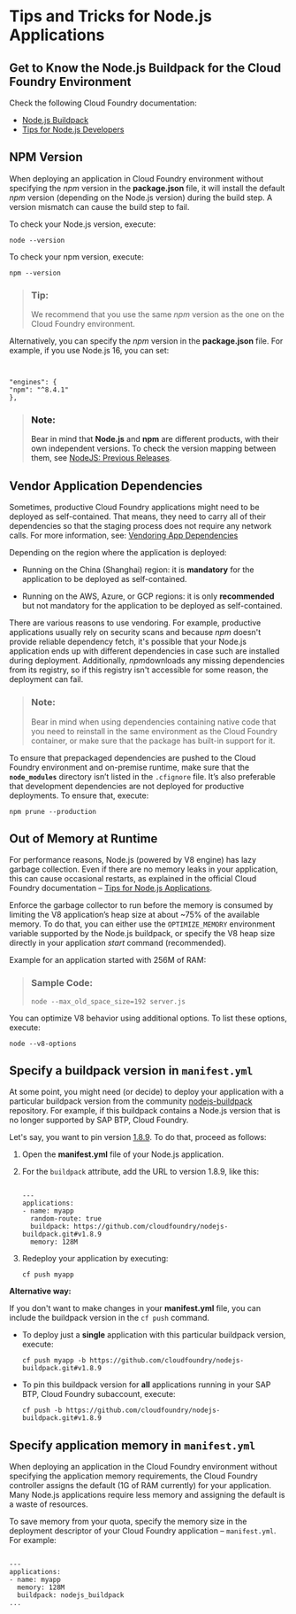 <!-- loio3a5fe887f6e64abb827494baac352059 -->

# Tips and Tricks for Node.js Applications



<a name="loio3a5fe887f6e64abb827494baac352059__section_emv_pf1_m1b"/>

## Get to Know the Node.js Buildpack for the Cloud Foundry Environment

Check the following Cloud Foundry documentation:

-   [Node.js Buildpack](https://docs.cloudfoundry.org/buildpacks/node/index.html)
-   [Tips for Node.js Developers](https://docs.cloudfoundry.org/buildpacks/node/node-tips.html)



<a name="loio3a5fe887f6e64abb827494baac352059__section_ddt_syz_lqb"/>

## NPM Version

When deploying an application in Cloud Foundry environment without specifying the *npm* version in the **package.json** file, it will install the default *npm* version \(depending on the Node.js version\) during the build step. A version mismatch can cause the build step to fail.

To check your Node.js version, execute:

```
node --version
```

To check your npm version, execute:

```
npm --version
```

> ### Tip:  
> We recommend that you use the same *npm* version as the one on the Cloud Foundry environment.

Alternatively, you can specify the *npm* version in the **package.json** file. For example, if you use Node.js 16, you can set:

```


"engines": {
"npm": "^8.4.1"
},

```

> ### Note:  
> Bear in mind that **Node.js** and **npm** are different products, with their own independent versions. To check the version mapping between them, see [NodeJS: Previous Releases](https://nodejs.org/en/download/releases/).



<a name="loio3a5fe887f6e64abb827494baac352059__section_vgc_pg1_m1b"/>

## Vendor Application Dependencies

Sometimes, productive Cloud Foundry applications might need to be deployed as self-contained. That means, they need to carry all of their dependencies so that the staging process does not require any network calls. For more information, see: [Vendoring App Dependencies](https://docs.cloudfoundry.org/buildpacks/node/index.html#vendoring) 

Depending on the region where the application is deployed:

-   Running on the China \(Shanghai\) region: it is **mandatory** for the application to be deployed as self-contained.

-   Running on the AWS, Azure, or GCP regions: it is only **recommended** but not mandatory for the application to be deployed as self-contained.


There are various reasons to use vendoring. For example, productive applications usually rely on security scans and because *npm* doesn't provide reliable dependency fetch, it's possible that your Node.js application ends up with different dependencies in case such are installed during deployment. Additionally, *npm*downloads any missing dependencies from its registry, so if this registry isn't accessible for some reason, the deployment can fail.

> ### Note:  
> Bear in mind when using dependencies containing native code that you need to reinstall in the same environment as the Cloud Foundry container, or make sure that the package has built-in support for it.

To ensure that prepackaged dependencies are pushed to the Cloud Foundry environment and on-premise runtime, make sure that the **`node_modules`** directory isn’t listed in the `.cfignore` file. It’s also preferable that development dependencies are not deployed for productive deployments. To ensure that, execute:

```
npm prune --production
```



<a name="loio3a5fe887f6e64abb827494baac352059__section_p2n_yg1_m1b"/>

## Out of Memory at Runtime

For performance reasons, Node.js \(powered by V8 engine\) has lazy garbage collection. Even if there are no memory leaks in your application, this can cause occasional restarts, as explained in the official Cloud Foundry documentation – [Tips for Node.js Applications](https://docs.cloudfoundry.org/buildpacks/node/node-tips.html).

Enforce the garbage collector to run before the memory is consumed by limiting the V8 application’s heap size at about ~75% of the available memory. To do that, you can either use the `OPTIMIZE_MEMORY` environment variable supported by the Node.js buildpack, or specify the V8 heap size directly in your application *start* command \(recommended\).

Example for an application started with 256M of RAM:

> ### Sample Code:  
> ```
> node --max_old_space_size=192 server.js
> ```

You can optimize V8 behavior using additional options. To list these options, execute:

```
node --v8-options
```



<a name="loio3a5fe887f6e64abb827494baac352059__specify_node_bp_version"/>

## Specify a buildpack version in `manifest.yml`

At some point, you might need \(or decide\) to deploy your application with a particular buildpack version from the community [nodejs-buildpack](https://github.com/cloudfoundry/nodejs-buildpack) repository. For example, if this buildpack contains a Node.js version that is no longer supported by SAP BTP, Cloud Foundry.

Let's say, you want to pin version [1.8.9](https://github.com/cloudfoundry/nodejs-buildpack/releases/tag/v1.8.9). To do that, proceed as follows:

1.  Open the **manifest.yml** file of your Node.js application.

2.  For the `buildpack` attribute, add the URL to version 1.8.9, like this:

    ```
    
    ---
    applications:
    - name: myapp
      random-route: true
      buildpack: https://github.com/cloudfoundry/nodejs-buildpack.git#v1.8.9
      memory: 128M
    ```

3.  Redeploy your application by executing:

    ```
    cf push myapp
    ```


**Alternative way:**

If you don't want to make changes in your **manifest.yml** file, you can include the buildpack version in the `cf push` command.

-   To deploy just a **single** application with this particular buildpack version, execute:

    ```
    cf push myapp -b https://github.com/cloudfoundry/nodejs-buildpack.git#v1.8.9
    ```

-   To pin this buildpack version for **all** applications running in your SAP BTP, Cloud Foundry subaccount, execute:

    ```
    cf push -b https://github.com/cloudfoundry/nodejs-buildpack.git#v1.8.9
    ```




<a name="loio3a5fe887f6e64abb827494baac352059__section_q5v_fv5_41b"/>

## Specify application memory in `manifest.yml`

When deploying an application in the Cloud Foundry environment without specifying the application memory requirements, the Cloud Foundry controller assigns the default \(1G of RAM currently\) for your application. Many Node.js applications require less memory and assigning the default is a waste of resources.

To save memory from your quota, specify the memory size in the deployment descriptor of your Cloud Foundry application – `manifest.yml`. For example:

```

---
applications:
- name: myapp
  memory: 128M
  buildpack: nodejs_buildpack
...
```

